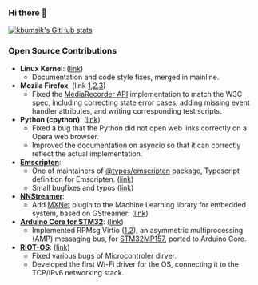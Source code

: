 ### Hi there 👋

[![kbumsik's GitHub stats](https://github-readme-stats.vercel.app/api?username=kbumsik)](https://github.com/anuraghazra/github-readme-stats)

<!--
**kbumsik/kbumsik** is a ✨ _special_ ✨ repository because its `README.md` (this file) appears on your GitHub profile.

Here are some ideas to get you started:

- 🔭 I’m currently working on ...
- 🌱 I’m currently learning ...
- 👯 I’m looking to collaborate on ...
- 🤔 I’m looking for help with ...
- 💬 Ask me about ...
- 📫 How to reach me: ...
- 😄 Pronouns: ...
- ⚡ Fun fact: ...
-->

### Open Source Contributions

- **Linux Kernel**: ([link](https://patchwork.kernel.org/project/linux-watchdog/list/?submitter=191417&state=%2A&archive=both))
  - Documentation and code style fixes, merged in mainline.
- **Mozila Firefox**: (link [1](https://phabricator.services.mozilla.com/D7910),[2](https://phabricator.services.mozilla.com/rMOZILLACENTRALf5577f9e95a96ac961f2b59fce89b09b6109efea),[3](https://phabricator.services.mozilla.com/p/kbumsik/))
  - Fixed the [MediaRecorder API](https://www.w3.org/TR/mediastream-recording/#dom-mediarecorder-pause) implementation to match the W3C spec, including correcting state error cases, adding missing event handler attributes, and writing corresponding test scripts.
- **Python (cpython)**: ([link](https://github.com/python/cpython/pulls?q=author%3Akbumsik))
  - Fixed a bug that the Python did not open web links correctly on a Opera web browser.
  - Improved the documentation on asyncio so that it can correctly reflect the actual implementation.
- **[Emscripten](https://github.com/emscripten-core/emscripten/issues?q=author%3Akbumsik)**:
  - One of maintainers of [@types/emscripten](https://www.npmjs.com/package/@types/emscripten) package, Typescript definition for Emscripten. ([link](https://github.com/DefinitelyTyped/DefinitelyTyped/tree/master/types/emscripten))
  - Small bugfixes and typos ([link](https://github.com/emscripten-core/emscripten/issues?q=author%3Akbumsik))
- **[NNStreamer](https://github.com/nnstreamer/nnstreamer)**:
  - Add [MXNet](https://mxnet.apache.org) plugin to the Machine Learning library for embedded system, based on GStreamer: ([link](https://github.com/nnstreamer/nnstreamer/issues?q=kbumsik))
- **[Arduino Core for STM32](https://github.com/stm32duino/Arduino_Core_STM32)**: ([link](https://github.com/stm32duino/Arduino_Core_STM32/pulls?q=kbumsik))
  - Implemented RPMsg Virtio ([1](https://www.kernel.org/doc/Documentation/rpmsg.txt),[2](https://github.com/OpenAMP/open-amp)), an asymmetric multiprocessing (AMP) messaging bus, for [STM32MP157](https://www.st.com/en/microcontrollers-microprocessors/stm32mp157.html), ported to Arduino Core.
- **[RIOT-OS](https://github.com/riot-os/riot/)**: ([link](https://github.com/RIOT-OS/RIOT/pulls?q=author%3Akbumsik))
  - Fixed various bugs of Microcontroler dirver. 
  - Developed the first Wi-Fi driver for the OS, connecting it to the TCP/IPv6 networking stack.
